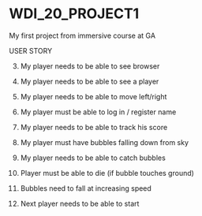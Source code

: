 # WDI_20_PROJECT1
My first project from immersive course at GA


USER STORY

3. My player needs to be able to see browser
4. My player needs to be able to see a player
5. My player needs to be able to move left/right

1. My player must be able to log in / register name
2. My player needs to be able to track his score

6. My player must have bubbles falling down from sky
7. My player needs to be able to catch bubbles
8. Player must be able to die (if bubble touches ground)
9. Bubbles need to fall at increasing speed
10. Next player needs to be able to start

